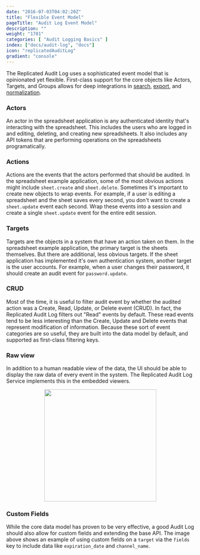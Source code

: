 ```yaml
---
date: "2016-07-03T04:02:20Z"
title: "Flexible Event Model"
pageTitle: "Audit Log Event Model"
description: ""
weight: "1701"
categories: [ "Audit Logging Basics" ]
index: ["docs/audit-log", "docs"]
icon: "replicatedAuditLog"
gradient: "console"
---
```


The Replicated Audit Log uses a sophisticated event model that is opinionated yet flexible. First-class support for the core objects like Actors, Targets, and Groups allows for deep integrations in [search](../searchable), [export](../exportable), and [normalization](../renaming-properties).

### Actors
An actor in the spreadsheet application is any authenticated identity that's interacting with the spreadsheet. This includes the users who are logged in and editing, deleting, and creating new spreadsheets. It also includes any API tokens that are performing operations on the spreadsheets programatically.

### Actions
Actions are the events that the actors performed that should be audited. In the spreadsheet example application, some of the most obvious actions might include `sheet.create` and `sheet.delete`. Sometimes it's important to create new objects to wrap events. For example, if a user is editing a spreadsheet and the sheet saves every second, you don't want to create a `sheet.update` event each second. Wrap these events into a session and create a single `sheet.update` event for the entire edit session.

### Targets
Targets are the objects in a system that have an action taken on them. In the spreadsheet example application, the primary target is the sheets themselves. But there are additional, less obvious targets. If the sheet application has implemented it's own authentication system, another target is the user accounts. For example, when a user changes their password, it should create an audit event for `password.update`.

### CRUD

Most of the time, it is useful to filter audit event by whether the audited action was a Create, Read, Update, or Delete event (CRUD). In fact, the Replicated Audit Log filters out "Read" events by default. These read events tend to be less interesting than the Create, Update and Delete events that represent modification of information. Because these sort of event categories are so useful, they are built into the data model by default, and supported as first-class filtering keys.

### Raw view 
In addition to a human readable view of the data, the UI should be able to display the raw data of every event in the system. The Replicated Audit Log Service implements this in the embedded viewers. 


<div style="text-align: center">
  <img height="300" class="mask-img" src="/images/audit-log/raw-view.png">
</div>


### Custom Fields

While the core data model has proven to be very effective, a good Audit Log should also allow for custom fields and extending the base API. The image above shows an example of using custom fields on a `target` via the `fields` key to include data like `expiration_date` and `channel_name`.
